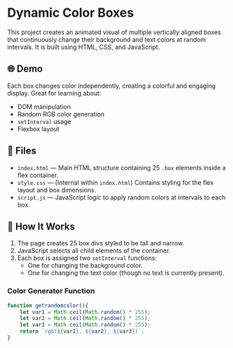 # Dynamic Color Boxes

This project creates an animated visual of multiple vertically aligned boxes that continuously change their background and text colors at random intervals. It is built using HTML, CSS, and JavaScript.

## 🌐 Demo

Each box changes color independently, creating a colorful and engaging display. Great for learning about:

- DOM manipulation
- Random RGB color generation
- `setInterval` usage
- Flexbox layout

## 📁 Files

- `index.html` — Main HTML structure containing 25 `.box` elements inside a flex container.
- `style.css` — (Internal within `index.html`) Contains styling for the flex layout and box dimensions.
- `script.js` — JavaScript logic to apply random colors at intervals to each box.

## 🚀 How It Works

1. The page creates 25 box divs styled to be tall and narrow.
2. JavaScript selects all child elements of the container.
3. Each box is assigned two `setInterval` functions:
   - One for changing the background color.
   - One for changing the text color (though no text is currently present).

### Color Generator Function

```js
function getrandomcolor(){
    let var1 = Math.ceil(Math.random() * 255);
    let var2 = Math.ceil(Math.random() * 255);
    let var3 = Math.ceil(Math.random() * 255);
    return `rgb(${var1}, ${var2}, ${var3})`;
}

